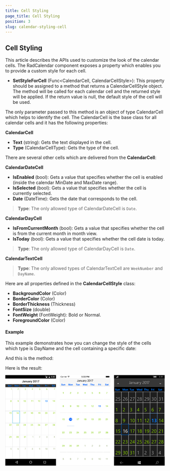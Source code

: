```yaml
---
title: Cell Styling
page_title: Cell Styling
position: 3
slug: calendar-styling-cell
---
```


## Cell Styling
 
This article describes the APIs used to customize the look of the calendar cells. The RadCalendar component exposes a property which enables you to provide a custom style for each cell.

- **SetStyleForCell** (Func&lt;CalendarCell, CalendarCellStyle&gt;): This property should be assigned to a method that returns a CalendarCellStyle object. The method will be called for each calendar cell and the returned style will be applied. If the return value is null, the default style of the cell will be used.
 
The only parameter passed to this method is an object of type CalendarCell which helps to identify the cell. The CalendarCell is the base class for all calendar cells and it has the following properties:

**CalendarCell**

- **Text** (string): Gets the text displayed in the cell.
- **Type** (CalendarCellType): Gets the type of the cell.

There are several other cells which are delivered from the **CalendarCell**:

**CalendarDateCell**

- **IsEnabled** (bool): Gets a value that specifies whether the cell is enabled (inside the calendar MinDate and MaxDate range).
- **IsSelected** (bool): Gets a value that specifies whether the cell is currently selected.
- **Date** (DateTime): Gets the date that corresponds to the cell.

>**Type**: The only allowed type of CalendarDateCell is `Date`.

**CalendarDayCell**

- **IsFromCurrentMonth** (bool): Gets a value that specifies whether the cell is from the current month in month view.
- **IsToday** (bool): Gets a value that specifies whether the cell date is today.

>**Type**: The only allowed type of CalendarDayCell is `Date`.

**CalendarTextCell**

>**Type**: The only allowed types of CalendarTextCell are `WeekNumber` and `DayName`.

 
Here are all properties defined in the **CalendarCellStyle** class:

 - **BackgroundColor** (Color)
 - **BorderColor** (Color)
 - **BorderThickness** (Thickness)
 - **FontSize** (double)
 - **FontWeight** (FontWeight): Bold or Normal.
 - **ForegroundColor** (Color)

#### Example ####

This example demonstrates how you can change the style of the cells which type is DayName and the cell containing a specific date:

<snippet id='calendar-features-cellstyling-setstyleforcell'/>

And this is the method:

<snippet id='calendar-features-cellstyling-setstyleforcell'/>

Here is the result:

![Cell Styling](images/calendar-cell-styling.png "Cell styling example")
